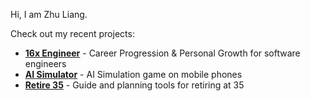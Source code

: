 Hi, I am Zhu Liang.

Check out my recent projects:

- **[16x Engineer](https://16x.engineer/)** - Career Progression & Personal Growth for software engineers
- **[AI Simulator](https://ai-simulator.com/)** - AI Simulation game on mobile phones
- **[Retire 35](https://retire35.com/)** - Guide and planning tools for retiring at 35
